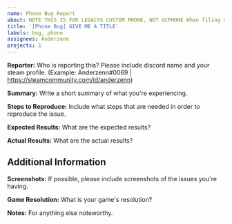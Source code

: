 ```yaml
---
name: Phone Bug Report
about: NOTE THIS IS FOR LEGACYS CUSTOM PHONE, NOT GCPHONE When filing a bug report make sure to fill in all information as detailed as you possibly can.
title: '[Phone Bug] GIVE ME A TITLE'
labels: bug, phone
assignees: Anderzenn
projects: 1
---
```


**Reporter:**
Who is reporting this? Please include discord name and your steam profile. (Example: Anderzenn#0069 | https://steamcommunity.com/id/anderzenn)

**Summary:**
Write a short summary of what you're experiencing.

**Steps to Reproduce:**
Include what steps that are needed in order to reproduce the issue.

**Expected Results:**
What are the expected results?

**Actual Results:**
What are the actual results?

## Additional Information

**Screenshots:**
If possible, please include screenshots of the issues you're having.

**Game Resolution:**
What is your game's resolution?

**Notes:**
For anything else noteworthy.

